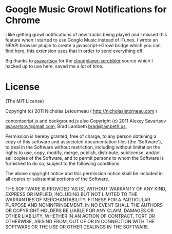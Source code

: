 Google Music Growl Notifications for Chrome
===========================================

I like getting growl notifications of new tracks being played and I missed this feature when I started to use Google Music instead of iTunes. I wrote an NPAPI browser plugin to create a javascript->Growl bridge which you can find [here](https://github.com/nletourneau/JSGrowl), this extension uses that in order to send everything off.

Big thanks to [asavartsov](https://github.com/asavartsov) for the [cloudplayer-scrobbler](https://github.com/asavartsov/cloudplayer-scrobbler/tree/google-music) source which I hacked up to use here, saved me a lot of time.

License
=======

(The MIT License)

Copyright (c) 2011 Nicholas Letourneau ( http://nicholasletorneau.com )

contentscript.js and background.js also Copyright (c) 2011 Alexey Savartsov <asavartsov@gmail.com>, Brad Lambeth <brad@lambeth.us>, 

Permission is hereby granted, free of charge, to any person obtaining
a copy of this software and associated documentation files (the
'Software'), to deal in the Software without restriction, including
without limitation the rights to use, copy, modify, merge, publish,
distribute, sublicense, and/or sell copies of the Software, and to
permit persons to whom the Software is furnished to do so, subject to
the following conditions:

The above copyright notice and this permission notice shall be
included in all copies or substantial portions of the Software.

THE SOFTWARE IS PROVIDED 'AS IS', WITHOUT WARRANTY OF ANY KIND,
EXPRESS OR IMPLIED, INCLUDING BUT NOT LIMITED TO THE WARRANTIES OF
MERCHANTABILITY, FITNESS FOR A PARTICULAR PURPOSE AND NONINFRINGEMENT.
IN NO EVENT SHALL THE AUTHORS OR COPYRIGHT HOLDERS BE LIABLE FOR ANY
CLAIM, DAMAGES OR OTHER LIABILITY, WHETHER IN AN ACTION OF CONTRACT,
TORT OR OTHERWISE, ARISING FROM, OUT OF OR IN CONNECTION WITH THE
SOFTWARE OR THE USE OR OTHER DEALINGS IN THE SOFTWARE.
